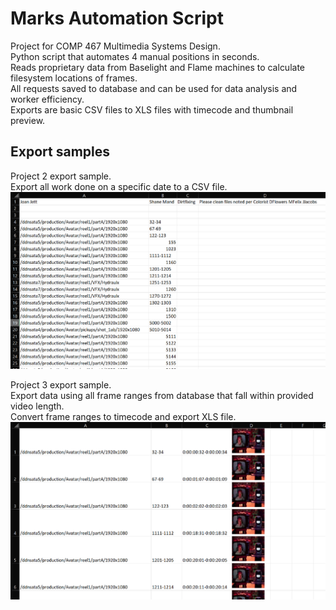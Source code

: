 # Marks Automation Script
Project for COMP 467 Multimedia Systems Design.<br>
Python script that automates 4 manual positions in seconds.<br>
Reads proprietary data from Baselight and Flame machines to calculate filesystem locations of frames.<br>
All requests saved to database and can be used for data analysis and worker efficiency.<br>
Exports are basic CSV files to XLS files with timecode and thumbnail preview.<br>

## Export samples
Project 2 export sample.<br>
Export all work done on a specific date to a CSV file.<br>
![alt_text](https://github.com/joshua-domantay/comp467-marks-automation-script/blob/main/Project%202/export_sample.png)<br>

Project 3 export sample.<br>
Export data using all frame ranges from database that fall within provided video length.<br>
Convert frame ranges to timecode and export XLS file.<br>
![alt_text](https://github.com/joshua-domantay/comp467-marks-automation-script/blob/main/Project%203/export_sample.png)<br>
